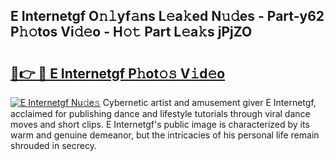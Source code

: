 ## E Internetgf O𝚗𝚕yf𝚊ns L𝚎a𝚔ed N𝚞𝚍es - Part-y62 P𝚑𝚘tos Vi𝚍𝚎o - H𝚘𝚝 Part L𝚎a𝚔s jPjZO

# <h2><a href="http://kfe0atp.oniu.top/?m=E+Internetgf">🔗👉 🔴 E Internetgf P𝚑ot𝚘𝚜 V𝚒d𝚎o</a></h2>

[![E Internetgf Nu𝚍e𝚜](https://i.imgur.com/0qMVB7G.gif)](http://kfe0atp.oniu.top/?m=E+Internetgf)
Cybernetic artist and amusement giver E Internetgf, acclaimed for publishing dance and lifestyle tutorials through viral dance moves and short clips. E Internetgf's public image is characterized by its warm and genuine demeanor, but the intricacies of his personal life remain shrouded in secrecy.  
